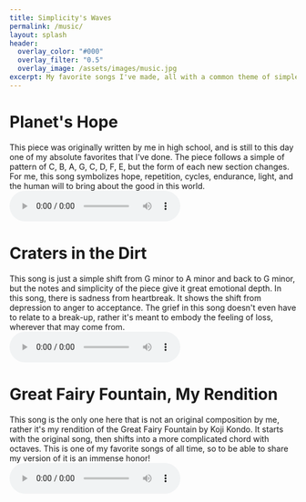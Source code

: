 ```yaml
---
title: Simplicity's Waves
permalink: /music/
layout: splash
header:
  overlay_color: "#000"
  overlay_filter: "0.5"
  overlay_image: /assets/images/music.jpg
excerpt: My favorite songs I've made, all with a common theme of simple ideas expanded upon, enjoy!
---
```


# Planet's Hope
This piece was originally written by me in high school, and is still to this day one of my absolute favorites that I've done. The piece follows a simple of pattern of C, B, A, G, C, D, F, E, but the form of each new section changes. For me, this song symbolizes hope, repetition, cycles, endurance, light, and the human will to bring about the good in this world.
<audio controls>
  <source src="/assets/audio/lilty.ogg" type="audio/ogg">
</audio>


# Craters in the Dirt
This song is just a simple shift from G minor to A minor and back to G minor, but the notes and simplicity of the piece give it great emotional depth. In this song, there is sadness from heartbreak. It shows the shift from depression to anger to acceptance. The grief in this song doesn't even have to relate to a break-up, rather it's meant to embody the feeling of loss, wherever that may come from.
<audio controls>
  <source src="/assets/audio/sad.wav" type="audio/wav">
</audio>


# Great Fairy Fountain, My Rendition
This song is the only one here that is not an original composition by me, rather it's my rendition of the Great Fairy Fountain by Koji Kondo. It starts with the original song, then shifts into a more complicated chord with octaves. This is one of my favorite songs of all time, so to be able to share my version of it is an immense honor!
<audio controls>
  <source src="/assets/audio/fairy.mp4" type="audio/mp4">
</audio>
